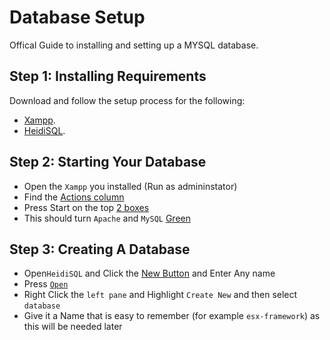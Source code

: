 # Database Setup

Offical Guide to installing and setting up a MYSQL database.

## Step 1: Installing Requirements

Download and follow the setup process for the following:

- [Xampp](https://www.apachefriends.org/download.html).
- [HeidiSQL](https://www.heidisql.com/download.php).

## Step 2: Starting Your Database

- Open the `Xampp` you installed (Run as admininstator)
- Find the [Actions column](https://prnt.sc/PooUmoH7cEJe)
- Press Start on the top [2 boxes](https://prnt.sc/fIyfBJK3o2zM)
- This should turn `Apache` and `MySQL` [Green](https://prnt.sc/uByIP-SC6Z1f)
  
## Step 3: Creating A Database

- Open`HeidiSQL` and Click the [New Button](https://prnt.sc/xrkqUAaB3b9K) and Enter Any name
- Press [`Open`](https://prnt.sc/-cUmXc3yzfE5)
- Right Click the `left pane` and Highlight `Create New` and then select `database`
- Give it a Name that is easy to remember (for example `esx-framework`) as this will be needed later
